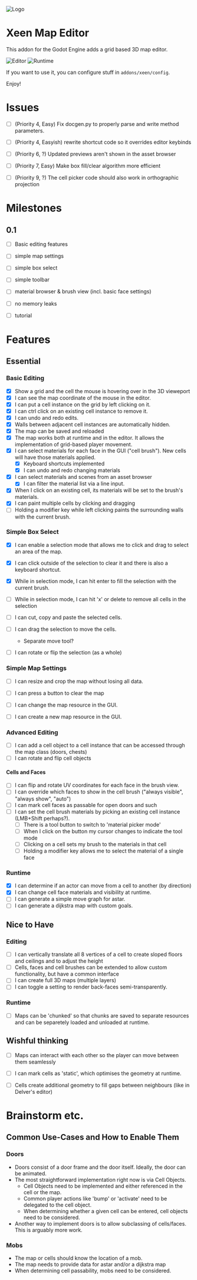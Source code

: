 ![Logo](icon.png)

# Xeen Map Editor
This addon for the Godot Engine adds a grid based 3D map editor.

![Editor](screenshots/editor1.png)
![Runtime](screenshots/runtime1.png)


If you want to use it, you can configure stuff in `addons/xeen/config`.

Enjoy!

# Issues
- [ ] (Priority 4, Easy) Fix docgen.py to properly parse and write method parameters.
- [ ] (Priority 4, Easyish) rewrite shortcut code so it overrides editor keybinds
- [ ] (Priority 6, ?) Updated previews aren't shown in the asset browser
- [ ] (Priority 7, Easy) Make box fill/clear algorithm more efficient
- [ ] (Priority 9, ?) The cell picker code should also work in orthographic projection


# Milestones
## 0.1
- [ ] Basic editing features 
- [ ] simple map settings
- [ ] simple box select
- [ ] simple toolbar
- [ ] material browser & brush view (incl. basic face settings)
- [ ] no memory leaks
- [ ] tutorial


# Features
## Essential
### Basic Editing
- [x] Show a grid and the cell the mouse is hovering over in the 3D vieweport
- [x] I can see the map coordinate of the mouse in the editor.
- [x] I can put a cell instance on the grid by left clicking on it.
- [x] I can ctrl click on an existing cell instance to remove it.
- [x] I can undo and redo edits.
- [x] Walls between adjacent cell instances are automatically hidden.
- [x] The map can be saved and reloaded
- [x] The map works both at runtime and in the editor. It allows the implementation of grid-based player movement.
- [x] I can select materials for each face in the GUI ("cell brush"). New cells will have those materials applied.
    - [x] Keyboard shortcuts implemented
    - [x] I can undo and redo changing materials
- [x] I can select materials and scenes from an asset browser
    - [x] I can filter the material list via a line input.
- [x] When I click on an existing cell, its materials will be set to the brush's materials.
- [x] I can paint multiple cells by clicking and dragging
- [ ] Holding a modifier key while left clicking paints the surrounding walls with the current brush.

### Simple Box Select
- [x] I can enable a selection mode that allows me to click and drag to select an area of the map.
- [x] I can click outside of the selection to clear it and there is also a keyboard shortcut.
- [x] While in selection mode, I can hit enter to fill the selection with the current brush.
- [ ] While in selection mode, I can hit 'x' or delete to remove all cells in the selection
- [ ] I can cut, copy and paste the selected cells.
- [ ] I can drag the selection to move the cells.
    - Separate move tool?
- [ ] I can rotate or flip the selection (as a whole)


### Simple Map Settings
- [ ] I can resize and crop the map without losing all data.
- [ ] I can press a button to clear the map
- [ ] I can change the map resource in the GUI.
- [ ] I can create a new map resource in the GUI.


### Advanced Editing
- [ ] I can add a cell object to a cell instance that can be accessed through the map class (doors, chests)
- [ ] I can rotate and flip cell objects

#### Cells and Faces
- [ ] I can flip and rotate UV coordinates for each face in the brush view.
- [ ] I can override which faces to show in the cell brush ("always visible", "always show", "auto")
- [ ] I can mark cell faces as passable for open doors and such
- [ ] I can set the cell brush materials by picking an existing cell instance (LMB+Shift perhaps?).
    - [ ] There is a tool button to switch to 'material picker mode'
    - [ ] When I click on the button my cursor changes to indicate the tool mode
    - [ ] Clicking on a cell sets my brush to the materials in that cell
    - [ ] Holding a modifier key allows me to select the material of a single face

### Runtime
- [x] I can determine if an actor can move from a cell to another (by direction)
- [x] I can change cell face materials and visibility at runtime. 
- [ ] I can generate a simple move graph for astar.
- [ ] I can generate a dijkstra map with custom goals.

## Nice to Have
### Editing
- [ ] I can vertically translate all 8 vertices of a cell to create sloped floors and ceilings and to adjust the height
- [ ] Cells, faces and cell brushes can be extended to allow custom functionality, but have a common interface
- [ ] I can create full 3D maps (multiple layers)
- [ ] I can toggle a setting to render back-faces semi-transparently.

### Runtime
- [ ] Maps can be 'chunked' so that chunks are saved to separate resources and can be separetely loaded and unloaded at runtime.

## Wishful thinking
- [ ] Maps can interact with each other so the player can move between them seamlessly
- [ ] I can mark cells as 'static', which optimises the geometry at runtime.
- [ ] Cells create additional geometry to fill gaps between neighbours (like in Delver's editor)


# Brainstorm etc.
## Common Use-Cases and How to Enable Them

### Doors
- Doors consist of a door frame and the door itself. Ideally, the door can be animated.
- The most straightforward implementation right now is via Cell Objects.
    - Cell Objects need to be implemented and either referenced in the cell or the map.
    - Common player actions like 'bump' or 'activate' need to be delegated to the cell object.
    - When determining whether a given cell can be entered, cell objects need to be considered.
- Another way to implement doors is to allow subclassing of cells/faces. This is arguably more work.

### Mobs
- The map or cells should know the location of a mob.
- The map needs to provide data for astar and/or a dijkstra map
- When determining cell passability, mobs need to be considered.
